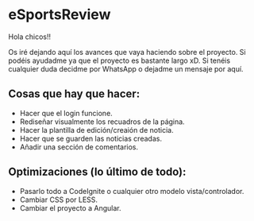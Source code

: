# eSportsReview

Hola chicos!!

Os iré dejando aquí los avances que vaya haciendo sobre el proyecto. Si podéis ayudadme ya que el proyecto es bastante largo xD. 
Si tenéis cualquier duda decidme por WhatsApp o dejadme un mensaje por aquí.

## Cosas que hay que hacer:

- Hacer que el login funcione.
- Rediseñar visualmente los recuadros de la página.
- Hacer la plantilla de edición/creaión de noticia.
- Hacer que se guarden las noticias creadas.
- Añadir una sección de comentarios.

## Optimizaciones (lo último de todo):

- Pasarlo todo a CodeIgnite o cualquier otro modelo vista/controlador.
- Cambiar CSS por LESS.
- Cambiar el proyecto a Angular.
